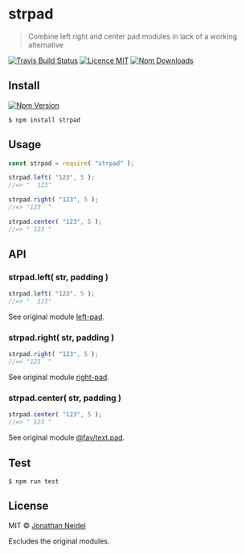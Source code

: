 # strpad

> Combine left right and center pad modules in lack of a working alternative

[![Travis Build Status](https://img.shields.io/travis/jneidel/strpad.svg?style=flat-square)](https://travis-ci.org/jneidel/strpad)
[![Licence MIT](https://img.shields.io/badge/licence-MIT-green.svg?style=flat-square)](https://github.com/jneidel/strpad/blob/master/licence)
[![Npm Downloads](https://img.shields.io/npm/dw/strpad.svg?style=flat-square)](https://www.npmjs.com/package/strpad)

## Install

[![Npm Version](https://img.shields.io/npm/v/strpad.svg?style=flat-square)](https://www.npmjs.com/package/strpad)

```
$ npm install strpad
```

## Usage

```js
const strpad = require( "strpad" );

strpad.left( "123", 5 );
//=> "  123"

strpad.right( "123", 5 );
//=> "123  "

strpad.center( "123", 5 );
//=> " 123 "
```

## API

### strpad.left( str, padding )

```js
strpad.left( "123", 5 );
//=> "  123"
```

See original module [left-pad](https://github.com/stevemao/left-pad).

### strpad.right( str, padding )

```js
strpad.right( "123", 5 );
//=> "123  "
```

See original module [right-pad](https://github.com/MatthewNPM/right-pad).

### strpad.center( str, padding )

```js
strpad.center( "123", 5 );
//=> " 123 "
```

See original module [@fav/text.pad](https://github.com/sttk/fav-text.pad).

## Test

```
$ npm run test
```

## License

MIT © [Jonathan Neidel](http://jneidel.com)

Excludes the original modules.
